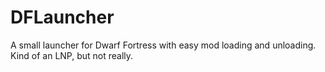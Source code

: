 # DFLauncher
A small launcher for Dwarf Fortress with easy mod loading and unloading.\
Kind of an LNP, but not really.
